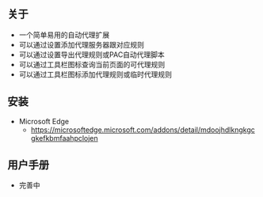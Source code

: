 ## 关于
- 一个简单易用的自动代理扩展
- 可以通过设置添加代理服务器跟对应规则
- 可以通过设置导出代理规则或PAC自动代理脚本
- 可以通过工具栏图标查询当前页面的可代理规则
- 可以通过工具栏图标添加代理规则或临时代理规则

## 安装
- Microsoft Edge
  - https://microsoftedge.microsoft.com/addons/detail/mdoojhdlkngkgcgkefkbmfaahpclojen

## 用户手册
- 完善中
